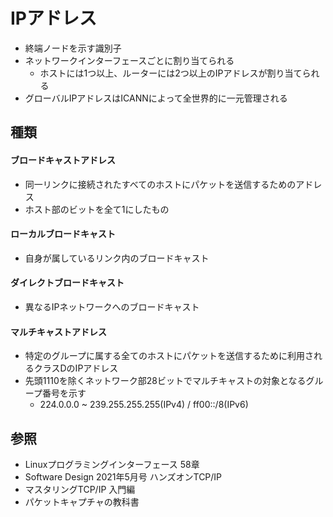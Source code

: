 # IPアドレス
- 終端ノードを示す識別子
- ネットワークインターフェースごとに割り当てられる
  - ホストには1つ以上、ルーターには2つ以上のIPアドレスが割り当てられる
- グローバルIPアドレスはICANNによって全世界的に一元管理される

## 種類
#### ブロードキャストアドレス
- 同一リンクに接続されたすべてのホストにパケットを送信するためのアドレス
- ホスト部のビットを全て1にしたもの

#### ローカルブロードキャスト
- 自身が属しているリンク内のブロードキャスト

#### ダイレクトブロードキャスト
- 異なるIPネットワークへのブロードキャスト

#### マルチキャストアドレス
- 特定のグループに属する全てのホストにパケットを送信するために利用されるクラスDのIPアドレス
- 先頭1110を除くネットワーク部28ビットでマルチキャストの対象となるグループ番号を示す
  - 224.0.0.0 ~ 239.255.255.255(IPv4) / ff00::/8(IPv6)

## 参照
- Linuxプログラミングインターフェース 58章
- Software Design 2021年5月号 ハンズオンTCP/IP
- マスタリングTCP/IP 入門編
- パケットキャプチャの教科書
